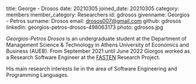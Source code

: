 title: George - Drosos
date: 20210305
joined_date: 20210305
category: members
member_category: Researchers
id: gdrosos
givenname: Georgios - Petros
surname: Drosos
email: drosos007@gmail.com
github: gdrosos
linkedin: georgios-petros-drosos-498063173
photo: gdrosos.jpg

_Georgios-Petros Drosos_ is an undergraduate student at the Department of Management Science & Technology in
Athens University of Economics and Business (AUEB).
From September 2021 until June 2022 Giorgos worked as a Research Software Engineer at the [FASTEN](../fasten.html) Research Project.

His main research interests lie in the area of Software Engineering and Programming Languages.
